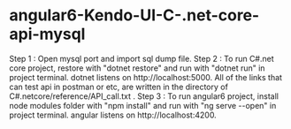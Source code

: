 # angular6-Kendo-UI-C-.net-core-api-mysql
Step 1 : Open mysql port and import sql dump file.
Step 2 : To run C#.net core project, restore with "dotnet restore" and run with "dotnet run" in project terminal. dotnet listens on http://localhost:5000. All of the links that can test api in postman or etc, are written in the directory of C#.netcore/reference/API_call.txt .
Step 3 : To run angular6 project, install node modules folder with "npm install" and run with "ng serve --open" in project terminal. angular listens on http://localhost:4200.
